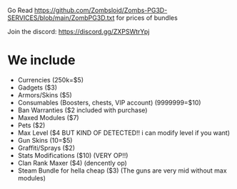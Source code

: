 Go Read https://github.com/Zombsloid/Zombs-PG3D-SERVICES/blob/main/ZombPG3D.txt for prices of bundles

Join the discord: https://discord.gg/ZXPSWtrYpj

# We include
- Currencies (250k=$5)
- Gadgets ($3)
- Armors/Skins ($5)
- Consumables (Boosters, chests, VIP account) (9999999=$10)
- Ban Warranties ($2 included with purchase)
- Maxed Modules ($7)
- Pets ($2)
- Max Level ($4 BUT KIND OF DETECTED!! i can modify level if you want)
- Gun Skins (10=$5)
- Graffiti/Sprays ($2)
- Stats Modifications ($10) (VERY OP!!)
- Clan Rank Maxer ($4) (dencently op)
- Steam Bundle for hella cheap ($3) (The guns are very mid without max modules)
